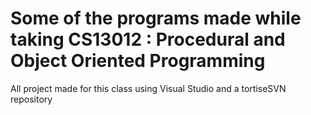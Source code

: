# Some of the programs made while taking CS13012 : Procedural and Object Oriented Programming
All project made for this class using Visual Studio and a tortiseSVN repository

